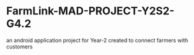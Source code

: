 # FarmLink-MAD-PROJECT-Y2S2-G4.2
 an android application project for Year-2 created to connect farmers with customers
